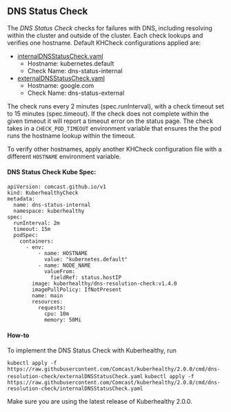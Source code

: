 ## DNS Status Check

The *DNS Status Check* checks for failures with DNS, including resolving within the cluster and outside of the cluster.
Each check lookups and verifies one hostname. Default KHCheck configurations applied are:
- [internalDNSStatusCheck.yaml](internalDNSStatusCheck.yaml)
    - Hostname: kubernetes.default
    - Check Name: dns-status-internal
- [externalDNSStatusCheck.yaml](externalDNSStatusCheck.yaml)
    - Hostname: google.com
    - Check Name: dns-status-external

The check runs every 2 minutes (spec.runInterval), with a check timeout set to 15 minutes (spec.timeout). If the check
does not complete within the given timeout it will report a timeout error on the status page. The check takes in a
`CHECK_POD_TIMEOUT` environment variable that ensures the the pod runs the hostname lookup within the timeout.

To verify other hostnames, apply another KHCheck configuration file with a different `HOSTNAME` environment variable.

#### DNS Status Check Kube Spec:
```
apiVersion: comcast.github.io/v1
kind: KuberhealthyCheck
metadata:
  name: dns-status-internal
  namespace: kuberhealthy
spec:
  runInterval: 2m
  timeout: 15m
  podSpec:
    containers:
      - env:
          - name: HOSTNAME
            value: "kubernetes.default"
          - name: NODE_NAME
            valueFrom:
              fieldRef: status.hostIP
        image: kuberhealthy/dns-resolution-check:v1.4.0
        imagePullPolicy: IfNotPresent
        name: main
        resources:
          requests:
            cpu: 10m
            memory: 50Mi
```

#### How-to

To implement the DNS Status Check with Kuberhealthy, run

`kubectl apply -f https://raw.githubusercontent.com/Comcast/kuberhealthy/2.0.0/cmd/dns-resolution-check/externalDNSStatusCheck.yaml`
`kubectl apply -f https://raw.githubusercontent.com/Comcast/kuberhealthy/2.0.0/cmd/dns-resolution-check/internalDNSStatusCheck.yaml`

 Make sure you are using the latest release of Kuberhealthy 2.0.0.
